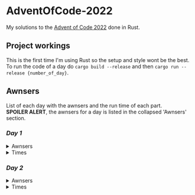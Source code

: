# AdventOfCode-2022
My solutions to the [Advent of Code 2022](https://adventofcode.com/2022) done in Rust.

## Project workings
This is the first time I'm using Rust so the setup and style wont be the best.  
To run the code of a day do `cargo build --release` and then `cargo run --release {number_of_day}`.

## Awnsers
List of each day with the awnsers and the run time of each part.  
**SPOILER ALERT**, the awnsers for a day is listed in the collapsed 'Awnsers' section.

### *Day 1*
<details><summary>Awnsers</summary><p>

1. 72240
2. 208622
</p></details>
<details><summary>Times</summary><p>

1. 0.2884 ms
2. 0.2422 ms
</p></details>

### *Day 2*
<details><summary>Awnsers</summary><p>

1. 9241
2. 14610
</p></details>
<details><summary>Times</summary><p>

1. 0.0616 ms
2. 0.0529 ms
</p></details>
